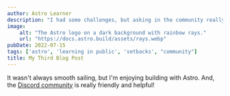 ```yaml
---
author: Astro Learner
description: "I had some challenges, but asking in the community really helped!"
image:
    alt: "The Astro logo on a dark background with rainbow rays."
    url: "https://docs.astro.build/assets/rays.webp"
pubDate: 2022-07-15
tags: ['astro', 'learning in public', 'setbacks', "community"]
title: My Third Blog Post
---
```

It wasn't always smooth sailing, but I'm enjoying building with Astro. And, the [Discord community](https://astro.build/chat) is really friendly and helpful!
